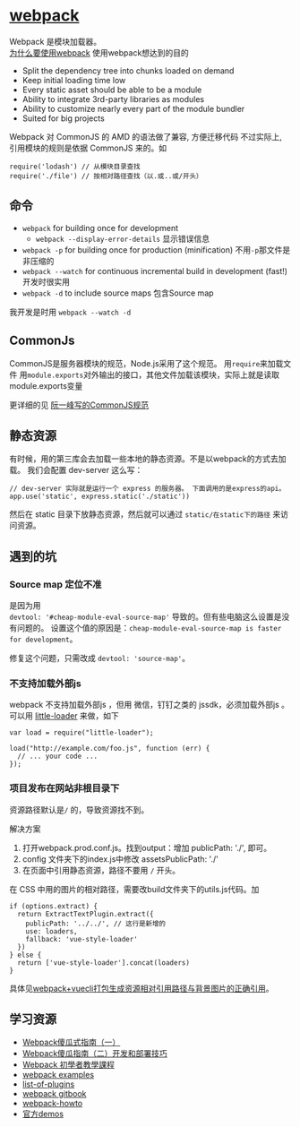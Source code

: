 # [webpack](http://webpack.github.io/)
Webpack 是模块加载器。    
[为什么要使用webpack](http://webpack.github.io/docs/what-is-webpack.html)
使用webpack想达到的目的
* Split the dependency tree into chunks loaded on demand
* Keep initial loading time low
* Every static asset should be able to be a module
* Ability to integrate 3rd-party libraries as modules
* Ability to customize nearly every part of the module bundler
* Suited for big projects

Webpack 对 CommonJS 的 AMD 的语法做了兼容, 方便迁移代码
不过实际上, 引用模块的规则是依据 CommonJS 来的。如
```
require('lodash') // 从模块目录查找
require('./file') // 按相对路径查找（以.或..或/开头）
```

## 命令
* `webpack` for building once for development
  * `webpack --display-error-details` 显示错误信息
* `webpack -p` for building once for production (minification) 不用`-p`那文件是非压缩的
* `webpack --watch` for continuous incremental build in development (fast!) 开发时很实用
* `webpack -d` to include source maps 包含Source map

我开发是时用 `webpack --watch -d`

## CommonJs
CommonJS是服务器模块的规范，Node.js采用了这个规范。
用`require`来加载文件
用`module.exports`对外输出的接口，其他文件加载该模块，实际上就是读取module.exports变量


更详细的见 [阮一峰写的CommonJS规范](http://javascript.ruanyifeng.com/nodejs/commonjs.html)

## 静态资源
有时候，用的第三库会去加载一些本地的静态资源。不是以webpack的方式去加载。
我们会配置 dev-server 这么写：
```
// dev-server 实际就是运行一个 express 的服务器。 下面调用的是express的api。
app.use('static', express.static('./static'))
```

然后在 static 目录下放静态资源，然后就可以通过
`static/在static下的路径` 来访问资源。

## 遇到的坑
### Source map 定位不准
是因为用  
`devtool: '#cheap-module-eval-source-map'` 导致的。但有些电脑这么设置是没有问题的。 设置这个值的原因是：`cheap-module-eval-source-map is faster for development`。

修复这个问题，只需改成
`devtool: 'source-map'`。

### 不支持加载外部js
webpack 不支持加载外部js ，但用 微信，钉钉之类的 jssdk，必须加载外部js 。可以用 [little-loader](https://github.com/walmartlabs/little-loader) 来做，如下
```
var load = require("little-loader");

load("http://example.com/foo.js", function (err) {
  // ... your code ...
});
```

### 项目发布在网站非根目录下
资源路径默认是`/` 的，导致资源找不到。

解决方案

1. 打开webpack.prod.conf.js。找到output：增加 publicPath: './', 即可。
1. config 文件夹下的index.js中修改 assetsPublicPath: './'
1. 在页面中引用静态资源，路径不要用 `/` 开头。

在 CSS 中用的图片的相对路径，需要改build文件夹下的utils.js代码。加
```
if (options.extract) {
  return ExtractTextPlugin.extract({
    publicPath: '../../', // 这行是新增的
    use: loaders,
    fallback: 'vue-style-loader'
  })
} else {
  return ['vue-style-loader'].concat(loaders)
}
```

具体见[webpack+vuecli打包生成资源相对引用路径与背景图片的正确引用](http://www.cnblogs.com/moqiutao/p/7496718.html)。


## 学习资源
* [Webpack傻瓜式指南（一）](https://zhuanlan.zhihu.com/p/20367175)
* [Webpack傻瓜指南（二）开发和部署技巧](https://zhuanlan.zhihu.com/p/20397902)
* [Webpack 初學者教學課程](https://github.com/neighborhood999/WebpackTutorial/tree/master/zh-TW/)
* [webpack examples](https://github.com/webpack/webpack/tree/master/examples)
* [list-of-plugins](http://webpack.github.io/docs/list-of-plugins.html)
* [webpack gitbook](https://wohugb.gitbooks.io/webpack/content/)
* [webpack-howto](https://github.com/petehunt/webpack-howto)
* [官方demos](https://github.com/webpack/webpack/tree/master/examples)
